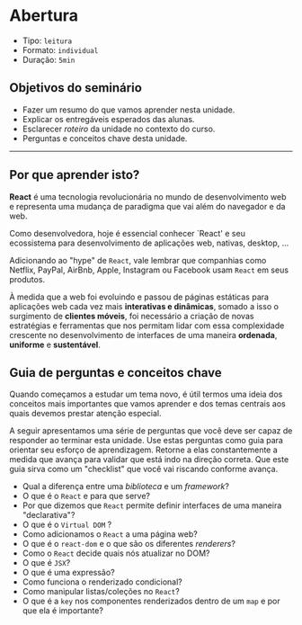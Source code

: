 # Abertura

* Tipo: `leitura`
* Formato: `individual`
* Duração: `5min`

## Objetivos do seminário

* Fazer um resumo do que vamos aprender nesta unidade.
* Explicar os entregáveis esperados das alunas.
* Esclarecer _roteiro_ da unidade no contexto do curso.
* Perguntas e conceitos chave desta unidade.

***

## Por que aprender isto?

**React** é uma tecnologia revolucionária no mundo de desenvolvimento web e representa uma mudança de paradigma que vai além do navegador e da web.

Como desenvolvedora, hoje é essencial conhecer `React' e seu ecossistema para desenvolvimento de aplicações web, nativas, desktop, ...

Adicionando ao "hype" de `React`, vale lembrar que companhias como Netflix, PayPal, AirBnb, Apple, Instagram ou Facebook usam `React` em seus produtos.

À medida que a web foi evoluindo e passou de páginas estáticas para aplicações web cada vez mais **interativas e dinâmicas**, somado a isso o surgimento de **clientes móveis**, foi necessário a criação de novas estratégias e ferramentas que nos permitam lidar com essa complexidade crescente no desenvolvimento de interfaces de uma maneira **ordenada**, **uniforme** e **sustentável**.

## Guia de perguntas e conceitos chave

Quando começamos a estudar um tema novo, é útil termos uma ideia dos conceitos mais importantes que vamos aprender e dos temas centrais aos quais devemos prestar atenção especial.

A seguir apresentamos uma série de perguntas que você deve ser capaz de responder ao terminar esta unidade. Use estas perguntas como guia para orientar seu esforço de aprendizagem. Retorne a elas constantemente a medida que avança para validar que está indo na direção correta. Que este guia sirva como um "checklist" que você vai riscando conforme avança.

* Qual a diferença entre uma *biblioteca* e um *framework*?
* O que é o `React` e para que serve?
* Por que dizemos que `React` permite definir interfaces de uma maneira "declarativa"?
* O que é o `Virtual DOM` ?
* Como adicionamos o `React` a uma página web?
* O que é o `react-dom` e o que são os diferentes *renderers*?
* Como o `React` decide quais nós atualizar no DOM?
* O que é `JSX`?
* O que é uma expressão?
* Como funciona o renderizado condicional?
* Como manipular listas/coleções no `React`?
* O que é a `key` nos componentes renderizados dentro de um `map` e por que ela é importante?
